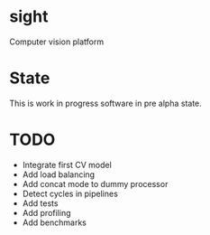 # sight
Computer vision platform

# State
This is work in progress software in pre alpha state.

# TODO
* Integrate first CV model
* Add load balancing
* Add concat mode to dummy processor
* Detect cycles in pipelines
* Add tests
* Add profiling
* Add benchmarks
